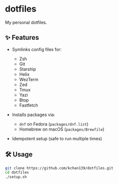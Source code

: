 # dotfiles

My personal dotfiles.

## ✨ Features

- Symlinks config files for:
  - Zsh
  - Git
  - Starship
  - Helix
  - WezTerm
  - Zed
  - Tmux
  - Yazi
  - Btop
  - Fastfetch
  
- Installs packages via:
  - `dnf` on Fedora (`packages/dnf.list`)
  - Homebrew on macOS (`packages/Brewfile`)

- Idempotent setup (safe to run multiple times)

## 🛠 Usage

```bash
git clone https://github.com/kchan139/dotfiles.git
cd dotfiles
./setup.sh
```
